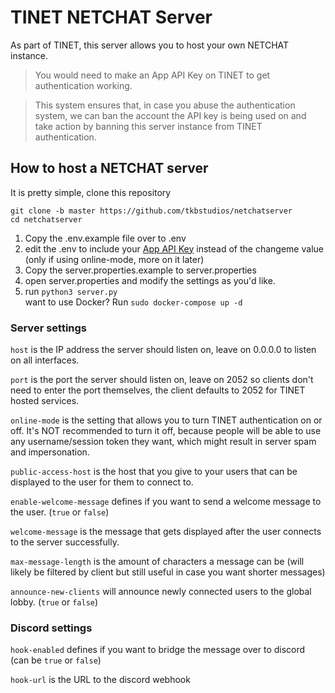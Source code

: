 # TINET NETCHAT Server

As part of TINET, this server allows you to host your own
NETCHAT instance.  
> You would need to make an App API Key on TINET to get
authentication working.

> This system ensures that,
in case you abuse the authentication system, we can
ban the account the API key is being used on
and take action by banning this server instance from
TINET authentication.

## How to host a NETCHAT server
It is pretty simple, clone this repository
```shell
git clone -b master https://github.com/tkbstudios/netchatserver
cd netchatserver
```

1. Copy the .env.example file over to .env
2. edit the .env to include your [App API Key](https://tinet.tkbstudios.com/dashboard/app-api-keys)
instead of the changeme value (only if using online-mode, more on it later)
3. Copy the server.properties.example to server.properties
4. open server.properties and modify the settings as you'd like.
5. run `python3 server.py`  
want to use Docker? Run `sudo docker-compose up -d`

### Server settings
`host` is the IP address the server should listen on,
leave on 0.0.0.0 to listen on all interfaces.

`port` is the port the server should listen on,
leave on 2052 so clients don't need to enter the port
themselves, the client defaults to 2052 for TINET
hosted services.

`online-mode` is the setting that allows you to turn
TINET authentication on or off. It's NOT recommended
to turn it off, because people will be able to use
any username/session token they want, which might
result in server spam and impersonation.

`public-access-host` is the host that you give to your users that can be displayed to the user for them to connect to.

`enable-welcome-message` defines if you want to send a welcome message to the user. (`true` or `false`)

`welcome-message` is the message that gets displayed after the user connects to the server successfully.

`max-message-length` is the amount of characters a message can be 
(will likely be filtered by client but still useful in case you want shorter messages)

`announce-new-clients` will announce newly connected users to the global lobby. (`true` or `false`)

### Discord settings
`hook-enabled` defines if you want to bridge the message over to discord (can be `true` or `false`)

`hook-url` is the URL to the discord webhook

